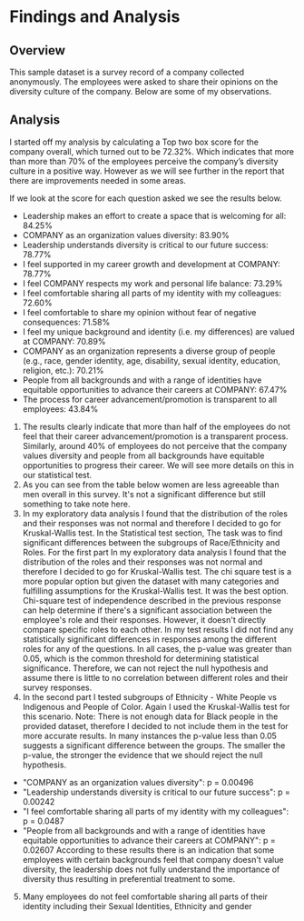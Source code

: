 # Findings and Analysis

## Overview
This sample dataset is a survey record of a company collected anonymously.
The employees were asked to share their opinions on the diversity culture of
the company. Below are some of my observations.

## Analysis
I started off my analysis by calculating a Top two box score for the company
overall, which turned out to be 72.32%. Which indicates that more than more
than 70% of the employees perceive the company’s diversity culture in a
positive way. However as we will see further in the report that there are
improvements needed in some areas.

If we look at the score for each question asked we see the results below.

- Leadership makes an effort to create a space that is welcoming for all: 84.25%
- COMPANY as an organization values diversity: 83.90%
- Leadership understands diversity is critical to our future success: 78.77%
- I feel supported in my career growth and development at COMPANY: 78.77%
- I feel COMPANY respects my work and personal life balance: 73.29%
- I feel comfortable sharing all parts of my identity with my colleagues: 72.60%
- I feel comfortable to share my opinion without fear of negative consequences:
71.58%
- I feel my unique background and identity (i.e. my differences) are valued at
COMPANY: 70.89%
- COMPANY as an organization represents a diverse group of people (e.g., race,
gender identity, age, disability, sexual identity, education, religion, etc.): 70.21%
- People from all backgrounds and with a range of identities have equitable
opportunities to advance their careers at COMPANY: 67.47%
- The process for career advancement/promotion is transparent to all employees:
43.84%
  
1. The results clearly indicate that more than half of the employees do not
feel that their career advancement/promotion is a transparent process.
Similarly, around 40% of employees do not perceive that the company
values diversity and people from all backgrounds have equitable
opportunities to progress their career. We will see more details on this in
our statistical test.
2. As you can see from the table below women are less agreeable than
men overall in this survey. It's not a significant difference but still
something to take note here.
3. In my exploratory data analysis I found that the distribution of the roles
and their responses was not normal and therefore I decided to go for
Kruskal-Wallis test. In the Statistical test section, The task was to find
significant differences between the subgroups of Race/Ethnicity and
Roles.
For the first part In my exploratory data analysis I found that the
distribution of the roles and their responses was not normal and
therefore I decided to go for Kruskal-Wallis test. The chi square test is a
more popular option but given the dataset with many categories and
fulfilling assumptions for the Kruskal-Wallis test. It was the best option.
Chi-square test of independence described in the previous response
can help determine if there's a significant association between the
employee's role and their responses. However, it doesn't directly
compare specific roles to each other.
In my test results I did not find any statistically significant differences in
responses among the different roles for any of the questions. In all
cases, the p-value was greater than 0.05, which is the common
threshold for determining statistical significance. Therefore, we can not
reject the null hypothesis and assume there is little to no correlation
between different roles and their survey responses.
4. In the second part I tested subgroups of Ethnicity - White People vs
Indigenous and People of Color. Again I used the Kruskal-Wallis test for
this scenario.
Note: There is not enough data for Black people in the provided dataset,
therefore I decided to not include them in the test for more accurate
results.
In many instances the p-value less than 0.05 suggests a significant
difference between the groups. The smaller the p-value, the stronger
the evidence that we should reject the null hypothesis.
- "COMPANY as an organization values diversity": p = 0.00496
- "Leadership understands diversity is critical to our future success": p =
0.00242
- "I feel comfortable sharing all parts of my identity with my colleagues": p
= 0.0487
- "People from all backgrounds and with a range of identities have
equitable opportunities to advance their careers at COMPANY": p =
0.02607
According to these results there is an indication that some employees with
certain backgrounds feel that company doesn't value diversity, the leadership
does not fully understand the importance of diversity thus resulting in
preferential treatment to some.
5. Many employees do not feel comfortable sharing all parts of their
identity including their Sexual Identities, Ethnicity and gender
